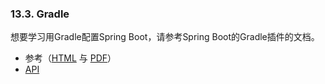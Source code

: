 ### 13.3. Gradle

想要学习用Gradle配置Spring Boot，请参考Spring Boot的Gradle插件的文档。

  - 参考（[HTML](https://docs.spring.io/spring-boot/docs/2.0.0.RELEASE/gradle-plugin/reference/html) 与 [PDF](https://docs.spring.io/spring-boot/docs/2.0.0.RELEASE/gradle-plugin/reference/pdf/spring-boot-gradle-plugin-reference.pdf)）
  - [API](https://docs.spring.io/spring-boot/docs/2.0.0.RELEASE/gradle-plugin/api)
